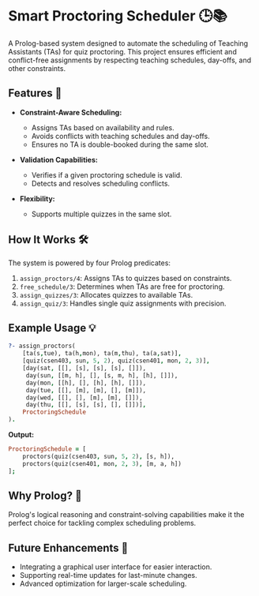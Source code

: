  # Smart Proctoring Scheduler 🕒📚  
A Prolog-based system designed to automate the scheduling of Teaching Assistants (TAs) for quiz proctoring. This project ensures efficient and conflict-free assignments by respecting teaching schedules, day-offs, and other constraints.  

## Features 🌟  
- **Constraint-Aware Scheduling:**  
  - Assigns TAs based on availability and rules.  
  - Avoids conflicts with teaching schedules and day-offs.  
  - Ensures no TA is double-booked during the same slot.  

- **Validation Capabilities:**  
  - Verifies if a given proctoring schedule is valid.  
  - Detects and resolves scheduling conflicts.  

- **Flexibility:**  
  - Supports multiple quizzes in the same slot.  

## How It Works 🛠️  
The system is powered by four Prolog predicates:  
1. `assign_proctors/4`: Assigns TAs to quizzes based on constraints.  
2. `free_schedule/3`: Determines when TAs are free for proctoring.  
3. `assign_quizzes/3`: Allocates quizzes to available TAs.  
4. `assign_quiz/3`: Handles single quiz assignments with precision.  

## Example Usage 💡  
```prolog  
?- assign_proctors(
    [ta(s,tue), ta(h,mon), ta(m,thu), ta(a,sat)],
    [quiz(csen403, sun, 5, 2), quiz(csen401, mon, 2, 3)],
    [day(sat, [[], [s], [s], [s], []]),
     day(sun, [[m, h], [], [s, m, h], [h], []]),
     day(mon, [[h], [], [h], [h], []]),
     day(tue, [[], [m], [m], [], [m]]),
     day(wed, [[], [], [m], [m], []]),
     day(thu, [[], [s], [s], [], []])],
    ProctoringSchedule
).  
```  
**Output:**  
```prolog  
ProctoringSchedule = [
    proctors(quiz(csen403, sun, 5, 2), [s, h]),
    proctors(quiz(csen401, mon, 2, 3), [m, a, h])
];  
```  

## Why Prolog? 🤔  
Prolog's logical reasoning and constraint-solving capabilities make it the perfect choice for tackling complex scheduling problems.  

## Future Enhancements 🚀  
- Integrating a graphical user interface for easier interaction.  
- Supporting real-time updates for last-minute changes.  
- Advanced optimization for larger-scale scheduling.  
